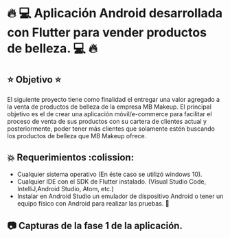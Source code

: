 # :fire: :computer: Aplicación Android desarrollada con Flutter para vender productos de belleza. :computer: :fire:

## :star: Objetivo :star:

El siguiente proyecto tiene como finalidad el entregar una valor agregado a la venta de productos de belleza de la empresa MB Makeup. El principal objetivo es el de crear una aplicación móvil/e-commerce para facilitar el proceso de venta de sus productos con su cartera de clientes actual y posteriormente, poder tener más clientes que solamente estén buscando los productos de belleza que MB Makeup ofrece. 

## :collision: Requerimientos :colission:

* Cualquier sistema operativo (En éste caso se utilizó windows 10).
* Cualquier IDE con el SDK de Flutter instalado. (Visual Studio Code, IntelliJ,Android Studio, Atom, etc.)
* Instalar en Android Studio un emulador de dispositivo Android o tener un equipo físico con Android para realizar las pruebas. :robot:

## :camera: Capturas de la fase 1 de la aplicación.

